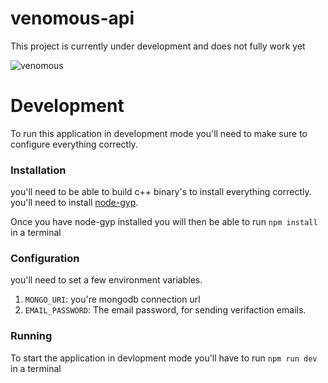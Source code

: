# venomous-api
This project is currently under development and does not fully work yet

![venomous](https://i.imgur.com/gV2kos7.jpg)

# Development

To run this application in development mode you'll need to make sure to configure everything correctly.

### Installation

you'll need to be able to build c++ binary's to install everything correctly. you'll need to install [node-gyp](https://github.com/nodejs/node-gyp).

Once you have node-gyp installed you will then be able to run `npm install` in a terminal

### Configuration

you'll need to set a few environment variables.

1. `MONGO_URI`: you're mongodb connection url
2. `EMAIL_PASSWORD`: The email password, for sending verifaction emails.

### Running

To start the application in devlopment mode you'll have to run `npm run dev` in a terminal
